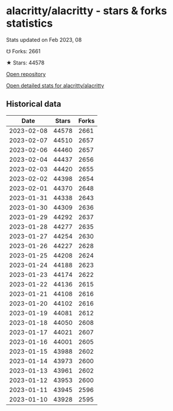 # alacritty/alacritty - stars & forks statistics

Stats updated on Feb 2023, 08

☋ Forks: 2661

★ Stars: 44578

[Open repository](https://github.com/alacritty/alacritty)

[Open detailed stats for alacritty/alacritty](https://reviewgithub.com/rep/alacritty/alacritty)

## Historical data
| Date | Stars | Forks |
|------|-------|-------|
| 2023-02-08 | 44578 | 2661 | 
| 2023-02-07 | 44510 | 2657 | 
| 2023-02-06 | 44460 | 2657 | 
| 2023-02-04 | 44437 | 2656 | 
| 2023-02-03 | 44420 | 2655 | 
| 2023-02-02 | 44398 | 2654 | 
| 2023-02-01 | 44370 | 2648 | 
| 2023-01-31 | 44338 | 2643 | 
| 2023-01-30 | 44309 | 2636 | 
| 2023-01-29 | 44292 | 2637 | 
| 2023-01-28 | 44277 | 2635 | 
| 2023-01-27 | 44254 | 2630 | 
| 2023-01-26 | 44227 | 2628 | 
| 2023-01-25 | 44208 | 2624 | 
| 2023-01-24 | 44188 | 2623 | 
| 2023-01-23 | 44174 | 2622 | 
| 2023-01-22 | 44136 | 2615 | 
| 2023-01-21 | 44108 | 2616 | 
| 2023-01-20 | 44102 | 2616 | 
| 2023-01-19 | 44081 | 2612 | 
| 2023-01-18 | 44050 | 2608 | 
| 2023-01-17 | 44021 | 2607 | 
| 2023-01-16 | 44001 | 2605 | 
| 2023-01-15 | 43988 | 2602 | 
| 2023-01-14 | 43973 | 2600 | 
| 2023-01-13 | 43961 | 2602 | 
| 2023-01-12 | 43953 | 2600 | 
| 2023-01-11 | 43945 | 2596 | 
| 2023-01-10 | 43928 | 2595 | 

